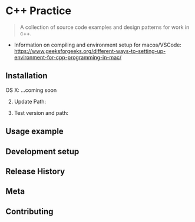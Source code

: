# C++ Practice

> A collection of source code examples and design patterns for work in c++.

- Information on compiling and environment setup for macos/VSCode:
https://www.geeksforgeeks.org/different-ways-to-setting-up-environment-for-cpp-programming-in-mac/

## Installation

OS X:
...coming soon

2. Update Path:

3. Test version and path:

## Usage example

## Development setup

## Release History

## Meta

## Contributing